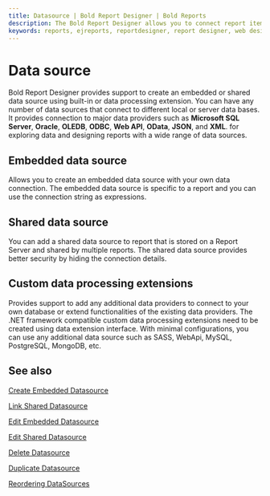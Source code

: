 ```yaml
---
title: Datasource | Bold Report Designer | Bold Reports
description: The Bold Report Designer allows you to connect report items to different types of data sources without single line of code.
keywords: reports, ejreports, reportdesigner, report designer, web designer, bold-reports reportdesigner, Overview, web designer
---
```


# Data source

Bold Report Designer provides support to create an embedded or shared data source using built-in or data processing extension. You can have any number of data sources that connect to different local or server data bases. It provides connection to major data providers such as **Microsoft SQL Server**, **Oracle**, **OLEDB**, **ODBC**, **Web API**, **OData**, **JSON**, and **XML**. for exploring data and designing reports with a wide range of data sources.

## Embedded data source

Allows you to create an embedded data source with your own data connection. The embedded data source is specific to a report and you can use the connection string as expressions.

## Shared data source

You can add a shared data source to report that is stored on a Report Server and shared by multiple reports. The shared data source provides better security by hiding the connection details.

## Custom data processing extensions

Provides support to add any additional data providers to connect to your own database or extend functionalities of the existing data providers. The .NET framework compatible custom data processing extensions need to be created using data extension interface. With minimal configurations, you can use any additional data source such as SASS, WebApi, MySQL, PostgreSQL, MongoDB, etc.

## See also

[Create Embedded Datasource](./../../manage-data/datasource/create-an-embedded-data-source/)

[Link Shared Datasource](./../../manage-data/datasource/link-a-shared-data-source/)

[Edit Embedded Datasource](./../../manage-data/datasource/modify-an-embedded-data-source/)

[Edit Shared Datasource](./../../manage-data/datasource/modify-shared-data-source/)

[Delete Datasource](./../../manage-data/datasource/delete-a-data-source/)

[Duplicate Datasource](./../../manage-data/datasource/duplicate-a-data-source/)

[Reordering DataSources](./../../manage-data/datasource/reorder-data-source/)